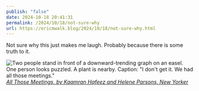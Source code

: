 ```yaml
---
publish: "false"
date: 2024-10-18 20:41:31
permalink: /2024/10/18/not-sure-why
url: https://ericmwalk.blog/2024/10/18/not-sure-why.html
---
```


Not sure why this just makes me laugh. Probably because there is some truth to it.

![Two people stand in front of a downward-trending graph on an easel. One person looks puzzled. A plant is nearby. Caption: "I don't get it. We had all those meetings."](https://ericmwalk.blog/uploads/2024/img-8686.png)
*[All Those Meetings, by Kaamran Hafeez and Helene Parsons, New Yorker](https://condenaststore.com/featured/all-those-meetings-kaamran-hafeez-and-helene-parsons.html?srsltid=AfmBOophLVVwEUHtvd1eBq7mnGlfZcjnoZTIgs_1XEDNQhm6LeNokFKP)*
